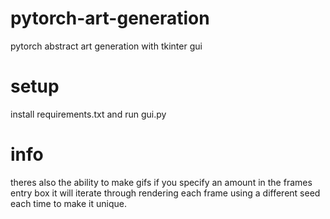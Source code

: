 # pytorch-art-generation
pytorch abstract art generation with tkinter gui
# setup
install requirements.txt and run gui.py
# info
theres also the ability to make gifs if you specify an amount in the frames entry box it will iterate through rendering each frame using a different seed each time to make it unique.
